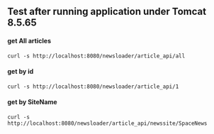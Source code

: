 ## Test after running application under Tomcat 8.5.65

#### get All articles
`curl -s http://localhost:8080/newsloader/article_api/all`

#### get by id
`curl -s http://localhost:8080/newsloader/article_api/1`

#### get by SiteName
`curl -s http://localhost:8080/newsloader/article_api/newssite/SpaceNews`
